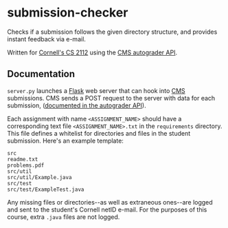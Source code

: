 # submission-checker

Checks if a submission follows the given directory structure, and
provides instant feedback via e-mail.

Written for [Cornell's CS 2112](http://www.cs.cornell.edu/courses/cs2112/2017fa/) 
using the [CMS autograder API](http://www.cs.cornell.edu/Projects/cms/userdoc/autograder.html). 

## Documentation

`server.py` launches a [Flask](http://flask.pocoo.org/) web server that 
can hook into [CMS](http://www.cs.cornell.edu/Projects/cms/) submissions.
CMS sends a POST request to the server with data for each submission,
([documented in the autograder API](http://www.cs.cornell.edu/Projects/cms/userdoc/autograder.html)).

Each assignment with name `<ASSIGNMENT_NAME>` should have a corresponding
text file `<ASSIGNMENT_NAME>.txt` in the `requirements` directory. This
file defines a whitelist for directories and files in the student submission.
Here's an example template:

```
src
readme.txt
problems.pdf
src/util
src/util/Example.java
src/test
src/test/ExampleTest.java
```

Any missing files or directories--as well as extraneous ones--are logged and
sent to the student's Cornell netID e-mail. For the purposes of this course,
extra `.java` files are not logged.

